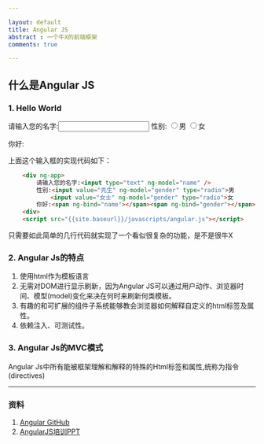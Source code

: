 ```yaml
---

layout: default
title: Angular JS
abstract : 一个牛X的前端框架
comments: true

---
```


## 什么是Angular JS

### 1. Hello World

<div ng-app>
请输入您的名字:<input type="text" ng-model="name" />
性别:
<input value="先生" ng-model="gender" type="radio">男
<input value="女士" ng-model="gender" type="radio">女

你好:<span ng-bind="name"></span><span ng-bind="gender"></span><div>

上面这个输入框的实现代码如下：

```html
	<div ng-app>
		请输入您的名字:<input type="text" ng-model="name" />
		性别:<input value="先生" ng-model="gender" type="radio">男 
            <input value="女士" ng-model="gender" type="radio">女
		你好:<span ng-bind="name"></span><span ng-bind="gender"></span><div>
	<div>
	<script src="{{site.baseurl}}/javascripts/angular.js"></script>
```
只需要如此简单的几行代码就实现了一个看似很复杂的功能，是不是很牛X


<script src="{{site.baseurl}}/javascripts/angular.js"></script>


### 2. Angular Js的特点

1. 使用html作为模板语言
2. 无需对DOM进行显示刷新，因为Angular JS可以通过用户动作、浏览器时间、模型(model)变化来决在何时来刷新何类模板。
3. 有趣的和可扩展的组件子系统能够教会浏览器如何解释自定义的html标签及属性。
4. 依赖注入、可测试性。

### 3. Angular Js的MVC模式

Angular Js中所有能被框架理解和解释的特殊的Html标签和属性,统称为指令(directives)

---
### 资料
1. [Angular GitHub](https://github.com/angular/angular)
2. [AngularJS培训PPT](https://github.com/changhu2013/resume/raw/master/resume/ppt/AngularJS培训-changhu-v1.ppt)
